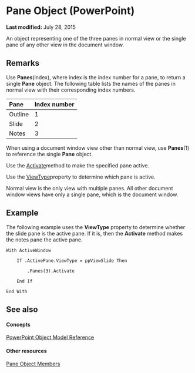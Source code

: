
# Pane Object (PowerPoint)

 **Last modified:** July 28, 2015

An object representing one of the three panes in normal view or the single pane of any other view in the document window.

## Remarks

Use  **Panes**(index), where index is the index number for a pane, to return a single  **Pane** object. The following table lists the names of the panes in normal view with their corresponding index numbers.



|**Pane**|**Index number**|
|:-----|:-----|
|Outline|1|
|Slide|2|
|Notes|3|
When using a document window view other than normal view, use  **Panes**(1) to reference the single  **Pane** object.

Use the  [Activate](3571e13c-413b-ca86-51a7-38d2a1caab0f.md)method to make the specified pane active.

Use the  [ViewType](6114b581-a9f5-a4b7-827e-99004fea4e58.md)property to determine which pane is active. 

Normal view is the only view with multiple panes. All other document window views have only a single pane, which is the document window.


## Example

The following example uses the  **ViewType** property to determine whether the slide pane is the active pane. If it is, then the **Activate** method makes the notes pane the active pane.


```
With ActiveWindow

    If .ActivePane.ViewType = ppViewSlide Then

        .Panes(3).Activate

    End If

End With
```


## See also


#### Concepts


 [PowerPoint Object Model Reference](00acd64a-5896-0459-39af-98df2849849e.md)
#### Other resources


 [Pane Object Members](d395cb24-e88f-5503-791b-83ecfaf10a7d.md)
